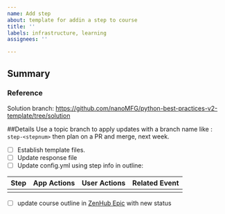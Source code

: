 ```yaml
---
name: Add step
about: template for addin a step to course
title: ''
labels: infrastructure, learning
assignees: ''

---
```


## Summary

### Reference
Solution branch: https://github.com/nanoMFG/python-best-practices-v2-template/tree/solution

##Details
Use a topic branch to apply updates with a branch name like : `step-<stepnum>` then plan on a PR and merge, next week.  
- [ ] Establish template files.
- [ ] Update response file
- [ ] Update config.yml using step info in outline:  

Step|App Actions| User Actions| Related Event
-----|-----|-----|-----
| |  |

- [ ] update course outline in [ZenHub Epic](https://app.zenhub.com/workspaces/community-infrastructure-5fbbbe32efc020002396923d/issues/nanomfg/community/31) with new status
